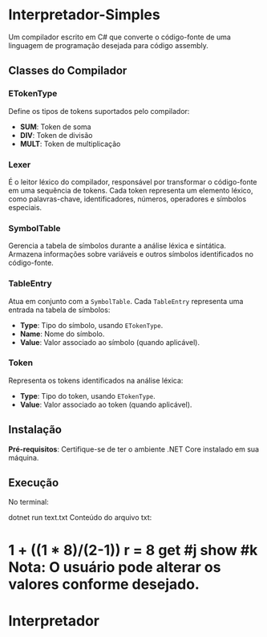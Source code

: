 
# Interpretador-Simples

Um compilador escrito em C# que converte o código-fonte de uma linguagem de programação desejada para código assembly.

## Classes do Compilador

### ETokenType

Define os tipos de tokens suportados pelo compilador:

- **SUM**: Token de soma
- **DIV**: Token de divisão
- **MULT**: Token de multiplicação

### Lexer

É o leitor léxico do compilador, responsável por transformar o código-fonte em uma sequência de tokens. Cada token representa um elemento léxico, como palavras-chave, identificadores, números, operadores e símbolos especiais.

### SymbolTable

Gerencia a tabela de símbolos durante a análise léxica e sintática. Armazena informações sobre variáveis e outros símbolos identificados no código-fonte.

### TableEntry

Atua em conjunto com a `SymbolTable`. Cada `TableEntry` representa uma entrada na tabela de símbolos:

- **Type**: Tipo do símbolo, usando `ETokenType`.
- **Name**: Nome do símbolo.
- **Value**: Valor associado ao símbolo (quando aplicável).

### Token

Representa os tokens identificados na análise léxica:

- **Type**: Tipo do token, usando `ETokenType`.
- **Value**: Valor associado ao token (quando aplicável).

## Instalação

**Pré-requisitos**: Certifique-se de ter o ambiente .NET Core instalado em sua máquina.

## Execução
No terminal:

dotnet run text.txt
Conteúdo do arquivo txt:

1 + ((1 * 8)/(2-1))
r = 8
get #j
show #k
Nota: O usuário pode alterar os valores conforme desejado.
=======
# Interpretador

